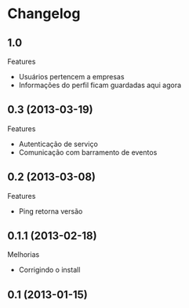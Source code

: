 Changelog
=========

## 1.0

Features
- Usuários pertencem a empresas
- Informações do perfil ficam guardadas aqui agora

## 0.3 (2013-03-19)

Features
- Autenticação de serviço
- Comunicação com barramento de eventos

## 0.2 (2013-03-08)

Features
- Ping retorna versão


## 0.1.1 (2013-02-18)

Melhorias
- Corrigindo o install

## 0.1 (2013-01-15)
